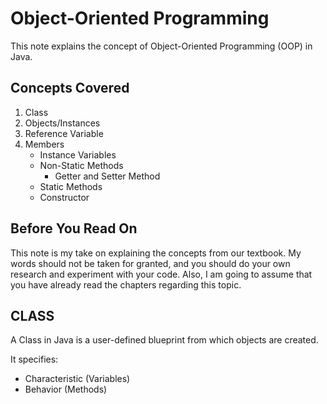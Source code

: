 # Object-Oriented Programming
This note explains the concept of Object-Oriented Programming (OOP) in Java. 

## Concepts Covered
<ol>
  <li> Class </li>
  <li> Objects/Instances </li>
  <li> Reference Variable </li>
  <li> Members 
    <ul>
      <li> Instance Variables </li>
      <li> Non-Static Methods 
        <ul>
          <li> Getter and Setter Method </li>
        </ul>
      </li>
      <li> Static Methods </li>
      <li> Constructor </li>
    </ul>
  </li>
</ol>

## Before You Read On
This note is my take on explaining the concepts from our textbook. My words should not be taken for granted, and you should do your own research and experiment with your code. Also, I am going to assume that you have already read the chapters regarding this topic.

## CLASS
<p>A Class in Java is a user-defined blueprint from which objects are created.</p>
<p> It specifies:
  <ul>
    <li> Characteristic (Variables) </li>
    <li> Behavior (Methods) </li>
  </ul>
</p>
  
